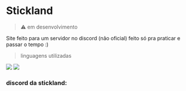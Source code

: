 # Stickland

> ⚠️ em desenvolvimento

 Site feito para um servidor no discord (não oficial) feito só pra praticar e passar o tempo :)

> linguagens utilizadas

<img src= "https://img.shields.io/badge/HTML5-E34F26?style=for-the-badge&logo=html5&logoColor=white">
<img src= "https://img.shields.io/badge/CSS3-1572B6?style=for-the-badge&logo=css3&logoColor=white">


### discord da stickland:


